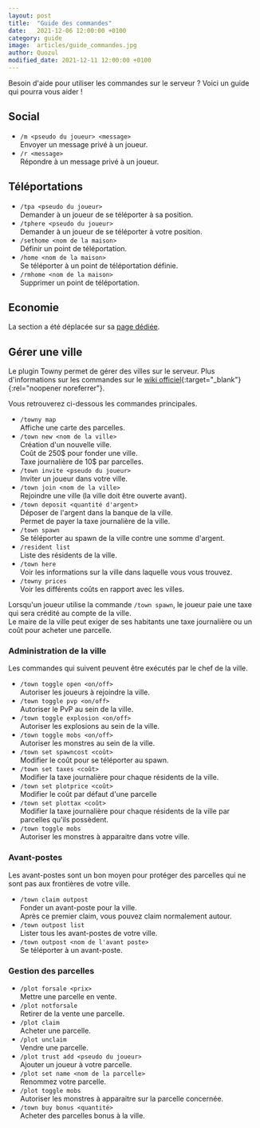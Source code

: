 ```yaml
---
layout: post
title:  "Guide des commandes"
date:   2021-12-06 12:00:00 +0100
category: guide
image:  articles/guide_commandes.jpg
author: Quozul
modified_date: 2021-12-11 12:00:00 +0100
---
```

Besoin d'aide pour utiliser les commandes sur le serveur ? Voici un guide qui pourra vous aider !

## Social

- `/m <pseudo du joueur> <message>`  
Envoyer un message privé à un joueur.
- `/r <message>`  
Répondre à un message privé à un joueur.

## Téléportations

- `/tpa <pseudo du joueur>`  
Demander à un joueur de se téléporter à sa position.
- `/tphere <pseudo du joueur>`  
Demander à un joueur de se téléporter à votre position.
- `/sethome <nom de la maison>`  
Définir un point de téléportation.
- `/home <nom de la maison>`  
Se téléporter à un point de téléportation définie.
- `/rmhome <nom de la maison>`  
Supprimer un point de téléportation.

## Economie

La section a été déplacée sur sa [page dédiée](/guide/2021/12/11/faire-du-commerce).

## Gérer une ville

Le plugin Towny permet de gérer des villes sur le serveur.
Plus d'informations sur les commandes sur le [wiki officiel](https://github.com/TownyAdvanced/Towny/wiki/Towny-Commands){:target="_blank"}{:rel="noopener noreferrer"}.

Vous retrouverez ci-dessous les commandes principales.

- `/towny map`  
Affiche une carte des parcelles.
- `/town new <nom de la ville>`  
Création d'un nouvelle ville.  
Coût de 250$ pour fonder une ville.  
Taxe journalière de 10$ par parcelles.
- `/town invite <pseudo du joueur>`  
Inviter un joueur dans votre ville.
- `/town join <nom de la ville>`  
Rejoindre une ville (la ville doit être ouverte avant).
- `/town deposit <quantité d'argent>`  
Déposer de l'argent dans la banque de la ville.  
Permet de payer la taxe journalière de la ville.
- `/town spawn`  
Se téléporter au spawn de la ville contre une somme d'argent.
- `/resident list`  
Liste des résidents de la ville.
- `/town here`  
Voir les informations sur la ville dans laquelle vous vous trouvez.
- `/towny prices`  
Voir les différents coûts en rapport avec les villes.

Lorsqu'un joueur utilise la commande `/town spawn`, le joueur paie une taxe qui sera crédité au compte de la ville.  
Le maire de la ville peut exiger de ses habitants une taxe journalière ou un coût pour acheter une parcelle.

### Administration de la ville
Les commandes qui suivent peuvent être exécutés par le chef de la ville.

- `/town toggle open <on/off>`  
Autoriser les joueurs à rejoindre la ville.
- `/town toggle pvp <on/off>`  
Autoriser le PvP au sein de la ville.
- `/town toggle explosion <on/off>`  
Autoriser les explosions au sein de la ville.
- `/town toggle mobs <on/off>`  
Autoriser les monstres au sein de la ville.
- `/town set spawncost <coût>`  
Modifier le coût pour se téléporter au spawn.
- `/town set taxes <coût>`  
Modifier la taxe journalière pour chaque résidents de la ville.
- `/town set plotprice <coût>`  
Modifier le coût par défaut d'une parcelle
- `/town set plottax <coût>`  
Modifier la taxe journalière pour chaque résidents de la ville par parcelles qu'ils possèdent.
- `/town toggle mobs`  
Autoriser les monstres à apparaitre dans votre ville.

### Avant-postes
Les avant-postes sont un bon moyen pour protéger des parcelles qui ne sont pas aux frontières de votre ville.

- `/town claim outpost`  
Fonder un avant-poste pour la ville.  
Après ce premier claim, vous pouvez claim normalement autour.
- `/town outpost list`  
Lister tous les avant-postes de votre ville.
- `/town outpost <nom de l'avant poste>`  
Se téléporter à un avant-poste.

### Gestion des parcelles
- `/plot forsale <prix>`  
Mettre une parcelle en vente.
- `/plot notforsale`  
Retirer de la vente une parcelle.
- `/plot claim`  
Acheter une parcelle.
- `/plot unclaim`  
Vendre une parcelle.
- `/plot trust add <pseudo du joueur>`  
Ajouter un joueur à votre parcelle.
- `/plot set name <nom de la parcelle>`  
Renommez votre parcelle.
- `/plot toggle mobs`  
Autoriser les monstres à apparaitre sur la parcelle concernée.
- `/town buy bonus <quantité>`  
Acheter des parcelles bonus à la ville.